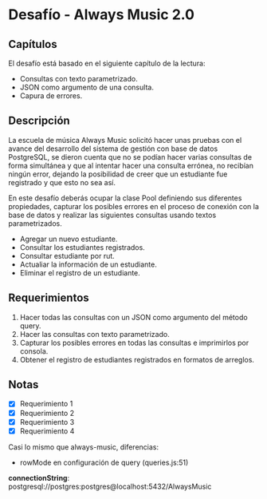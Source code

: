 # Desafío - Always Music 2.0

## Capítulos

El desafío está basado en el siguiente capítulo de la lectura:

-  Consultas con texto parametrizado.
-  JSON como argumento de una consulta.
-  Capura de errores.

## Descripción

La escuela de música Always Music solicitó hacer unas pruebas con el avance del desarrollo del sistema de gestión con base de datos PostgreSQL, se dieron cuenta que no se podían hacer varias consultas de forma simultánea y que al intentar hacer una consulta errónea, no recibían ningún error, dejando la posibilidad de creer que un estudiante fue registrado y que esto no sea así.

En este desafío deberás ocupar la clase Pool definiendo sus diferentes propiedades, capturar los posibles errores en el proceso de conexión con la base de datos y realizar las siguientes consultas usando textos parametrizados.

-  Agregar un nuevo estudiante.
-  Consultar los estudiantes registrados.
-  Consultar estudiante por rut.
-  Actualiar la información de un estudiante.
-  Eliminar el registro de un estudiante.

## Requerimientos

1. Hacer todas las consultas con un JSON como argumento del método query.
2. Hacer las consultas con texto parametrizado.
3. Capturar los posibles errores en todas las consultas e imprimirlos por consola.
4. Obtener el registro de estudiantes registrados en formatos de arreglos.

## Notas

-  [x] Requerimiento 1
-  [x] Requerimiento 2
-  [x] Requerimiento 3
-  [x] Requerimiento 4

Casi lo mismo que always-music, diferencias:

-  rowMode en configuración de query (queries.js:51)

**connectionString**: postgresql://postgres:postgres@localhost:5432/AlwaysMusic
